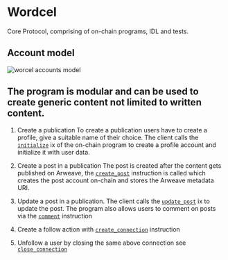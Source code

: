 # Wordcel

Core Protocol, comprising of on-chain programs, IDL and tests.
## Account model 
 ![worcel accounts model](https://github.com/harsh4786/wordcel/blob/master/wordcel_accounts.png)
  

## The program is modular and can be used to create generic content not limited to written content.

1. Create a publication
    To create a publication users have to create a profile, give a suitable name of their choice. The client calls the 
    [```initialize```](https://github.com/Wordcel/wordcel/blob/master/programs/wordcel/src/lib.rs#L26) ix of the on-chain program to create a profile account and initialize it with user data.
  
2. Create a post in a publication
   The post is created after the content gets published on Arweave, the [```create_post```](https://github.com/Wordcel/wordcel/blob/master/programs/wordcel/src/lib.rs#L34) instruction is called which 
   creates the post account on-chain and stores the Arweave metadata URI.
3. Update a post in a publication. The client calls the [```update_post```](https://github.com/Wordcel/wordcel/blob/master/programs/wordcel/src/lib.rs#L59) ix to update the post. The program also allows users to comment on posts via the [```comment```](https://github.com/Wordcel/wordcel/blob/master/programs/wordcel/src/lib.rs#L68) instruction
4. Create a follow action with [```create_connection```](https://github.com/Wordcel/wordcel/blob/master/programs/wordcel/src/lib.rs#L86) instruction
5. Unfollow a user by closing the same above connection see [```close_connection```](https://github.com/Wordcel/wordcel/blob/master/programs/wordcel/src/lib.rs#L103) 
